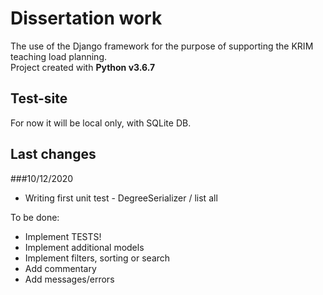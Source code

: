 # Dissertation work

The use of the Django framework for the purpose of supporting the KRIM teaching load planning.\
Project created with **Python v3.6.7**

## Test-site

For now it will be local only, with SQLite DB.

## Last changes
###10/12/2020

- Writing first unit test - DegreeSerializer / list all

To be done:

- Implement TESTS!
- Implement additional models
- Implement filters, sorting or search
- Add commentary
- Add messages/errors
